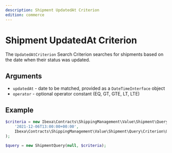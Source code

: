 ```yaml
---
description: Shipment UpdatedAt Criterion
edition: commerce
---
```


# Shipment UpdatedAt Criterion

The `UpdatedAtCriterion` Search Criterion searches for shipments based on the date when their status was updated.

## Arguments

- `updatedAt` - date to be matched, provided as a `DateTimeInterface` object
- `operator` - optional operator constant (EQ, GT, GTE, LT, LTE)

## Example

``` php
$criteria = new Ibexa\Contracts\ShippingManagement\Value\Shipment\Query\Criterion\UpdatedAtCriterion(
    '2021-12-06T13:00:00+00:00',
    Ibexa\Contracts\ShippingManagement\Value\Shipment\Query\Criterion\Operator::GTE
);

$query = new ShipmentQuery(null, $criteria);
```
